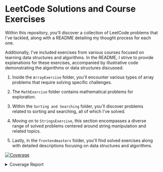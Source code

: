 # LeetCode Solutions and Course Exercises

Within this repository, you'll discover a collection of LeetCode problems that I've tackled, along with a README detailing my thought process for each one.

Additionally, I've included exercises from various courses focused on learning data structures and algorithms. In the README, I strive to provide explanations for these exercises, accompanied by illustrative code demonstrating the algorithms or data structures discussed.

1) Inside the `ArrayExercise` folder, you'll encounter various types of array problems that require solving specific challenges.

2) The `MathExercise` folder contains mathematical problems for exploration.

3) Within the `Sorting and Searching` folder, you'll discover problems related to sorting and searching, all of which I've solved.

4) Moving on to `StringsExercise`, this section encompasses a diverse range of solved problems centered around string manipulation and related topics.

5) Lastly, in the `frontendmasters` folder, you'll find solved exercises along with detailed descriptions focusing on data structures and algorithms.


<!-- Pytest Coverage Comment:Begin -->
<a href="https://github.com/danoshi/Leetcode-exercises/blob/main/README.md"><img alt="Coverage" src="https://img.shields.io/badge/Coverage-94%25-brightgreen.svg" /></a><details><summary>Coverage Report </summary><table><tr><th>File</th><th>Stmts</th><th>Miss</th><th>Cover</th><th>Missing</th></tr><tbody><tr><td colspan="5"><b>ArrayExercise/Best_Time_to_Buy_and_Sell_Stock_II</b></td></tr><tr><td>&nbsp; &nbsp;<a href="https://github.com/danoshi/Leetcode-exercises/blob/main/ArrayExercise/Best_Time_to_Buy_and_Sell_Stock_II/BestTimetoBuyandSellStockII.py">BestTimetoBuyandSellStockII.py</a></td><td>9</td><td>0</td><td>100%</td><td>&nbsp;</td></tr><tr><td colspan="5"><b>ArrayExercise/Contains_Duplicate</b></td></tr><tr><td>&nbsp; &nbsp;<a href="https://github.com/danoshi/Leetcode-exercises/blob/main/ArrayExercise/Contains_Duplicate/containsDuplicate.py">containsDuplicate.py</a></td><td>21</td><td>0</td><td>100%</td><td>&nbsp;</td></tr><tr><td colspan="5"><b>ArrayExercise/Intersection_of_Two_Arrays_II</b></td></tr><tr><td>&nbsp; &nbsp;<a href="https://github.com/danoshi/Leetcode-exercises/blob/main/ArrayExercise/Intersection_of_Two_Arrays_II/intersectionOfTwoArrays.py">intersectionOfTwoArrays.py</a></td><td>11</td><td>0</td><td>100%</td><td>&nbsp;</td></tr><tr><td colspan="5"><b>ArrayExercise/Max_Consecutive_Ones</b></td></tr><tr><td>&nbsp; &nbsp;<a href="https://github.com/danoshi/Leetcode-exercises/blob/main/ArrayExercise/Max_Consecutive_Ones/MaxConsecutiveOnes.py">MaxConsecutiveOnes.py</a></td><td>14</td><td>0</td><td>100%</td><td>&nbsp;</td></tr><tr><td colspan="5"><b>ArrayExercise/Move_Zeroes</b></td></tr><tr><td>&nbsp; &nbsp;<a href="https://github.com/danoshi/Leetcode-exercises/blob/main/ArrayExercise/Move_Zeroes/moveZeros.py">moveZeros.py</a></td><td>28</td><td>1</td><td>1</td><td><a href="https://github.com/danoshi/Leetcode-exercises/blob/main/ArrayExercise/Move_Zeroes/moveZeros.py#L 96%"> 96%</a></td></tr><tr><td colspan="5"><b>ArrayExercise/Plus_One</b></td></tr><tr><td>&nbsp; &nbsp;<a href="https://github.com/danoshi/Leetcode-exercises/blob/main/ArrayExercise/Plus_One/plusOne.py">plusOne.py</a></td><td>14</td><td>0</td><td>100%</td><td>&nbsp;</td></tr><tr><td colspan="5"><b>ArrayExercise/Remove_Duplicates_from_Sorted_Array</b></td></tr><tr><td>&nbsp; &nbsp;<a href="https://github.com/danoshi/Leetcode-exercises/blob/main/ArrayExercise/Remove_Duplicates_from_Sorted_Array/duplicateItemLeetcodeSolution.py">duplicateItemLeetcodeSolution.py</a></td><td>10</td><td>0</td><td>100%</td><td>&nbsp;</td></tr><tr><td>&nbsp; &nbsp;<a href="https://github.com/danoshi/Leetcode-exercises/blob/main/ArrayExercise/Remove_Duplicates_from_Sorted_Array/removeDuplicateItem.py">removeDuplicateItem.py</a></td><td>12</td><td>0</td><td>100%</td><td>&nbsp;</td></tr><tr><td colspan="5"><b>ArrayExercise/Remove_Element</b></td></tr><tr><td>&nbsp; &nbsp;<a href="https://github.com/danoshi/Leetcode-exercises/blob/main/ArrayExercise/Remove_Element/RemoveElement.py">RemoveElement.py</a></td><td>10</td><td>0</td><td>100%</td><td>&nbsp;</td></tr><tr><td colspan="5"><b>ArrayExercise/Rotate_Array</b></td></tr><tr><td>&nbsp; &nbsp;<a href="https://github.com/danoshi/Leetcode-exercises/blob/main/ArrayExercise/Rotate_Array/rotatearray.py">rotatearray.py</a></td><td>14</td><td>0</td><td>100%</td><td>&nbsp;</td></tr><tr><td colspan="5"><b>ArrayExercise/Single_Number</b></td></tr><tr><td>&nbsp; &nbsp;<a href="https://github.com/danoshi/Leetcode-exercises/blob/main/ArrayExercise/Single_Number/singleNumber.py">singleNumber.py</a></td><td>9</td><td>0</td><td>100%</td><td>&nbsp;</td></tr><tr><td colspan="5"><b>ArrayExercise/Squares_of_a_Sorted_Array</b></td></tr><tr><td>&nbsp; &nbsp;<a href="https://github.com/danoshi/Leetcode-exercises/blob/main/ArrayExercise/Squares_of_a_Sorted_Array/SquaresOfASortedArray.py">SquaresOfASortedArray.py</a></td><td>8</td><td>0</td><td>100%</td><td>&nbsp;</td></tr><tr><td colspan="5"><b>ArrayExercise/Two_Sum</b></td></tr><tr><td>&nbsp; &nbsp;<a href="https://github.com/danoshi/Leetcode-exercises/blob/main/ArrayExercise/Two_Sum/twoSum.py">twoSum.py</a></td><td>14</td><td>1</td><td>1</td><td><a href="https://github.com/danoshi/Leetcode-exercises/blob/main/ArrayExercise/Two_Sum/twoSum.py#L 93%"> 93%</a></td></tr><tr><td colspan="5"><b>MathExercise/Find_Numbers_with_Even_Number_of_Digits</b></td></tr><tr><td>&nbsp; &nbsp;<a href="https://github.com/danoshi/Leetcode-exercises/blob/main/MathExercise/Find_Numbers_with_Even_Number_of_Digits/FindNumbersWithEvenNumberOfDigits.py">FindNumbersWithEvenNumberOfDigits.py</a></td><td>14</td><td>0</td><td>100%</td><td>&nbsp;</td></tr><tr><td colspan="5"><b>MathExercise/Fizz_Buzz</b></td></tr><tr><td>&nbsp; &nbsp;<a href="https://github.com/danoshi/Leetcode-exercises/blob/main/MathExercise/Fizz_Buzz/FizzBuzz.py">FizzBuzz.py</a></td><td>16</td><td>0</td><td>100%</td><td>&nbsp;</td></tr><tr><td colspan="5"><b>MathExercise/Power_of_three</b></td></tr><tr><td>&nbsp; &nbsp;<a href="https://github.com/danoshi/Leetcode-exercises/blob/main/MathExercise/Power_of_three/PowerOfThree.py">PowerOfThree.py</a></td><td>10</td><td>1</td><td>1</td><td><a href="https://github.com/danoshi/Leetcode-exercises/blob/main/MathExercise/Power_of_three/PowerOfThree.py#L 90%"> 90%</a></td></tr><tr><td colspan="5"><b>MathExercise/Roman_to_Integer</b></td></tr><tr><td>&nbsp; &nbsp;<a href="https://github.com/danoshi/Leetcode-exercises/blob/main/MathExercise/Roman_to_Integer/RomanToInteger.py">RomanToInteger.py</a></td><td>12</td><td>0</td><td>100%</td><td>&nbsp;</td></tr><tr><td colspan="5"><b>Sorting_and_Searching_Exercise/Check_If_N_and_Its_Double_Exist</b></td></tr><tr><td>&nbsp; &nbsp;<a href="https://github.com/danoshi/Leetcode-exercises/blob/main/Sorting_and_Searching_Exercise/Check_If_N_and_Its_Double_Exist/CheckIfNandItsDoubleExist.py">CheckIfNandItsDoubleExist.py</a></td><td>16</td><td>2</td><td>2</td><td><a href="https://github.com/danoshi/Leetcode-exercises/blob/main/Sorting_and_Searching_Exercise/Check_If_N_and_Its_Double_Exist/CheckIfNandItsDoubleExist.py#L 88%"> 88%</a></td></tr><tr><td colspan="5"><b>Sorting_and_Searching_Exercise/Duplicate_Zeros</b></td></tr><tr><td>&nbsp; &nbsp;<a href="https://github.com/danoshi/Leetcode-exercises/blob/main/Sorting_and_Searching_Exercise/Duplicate_Zeros/DuplicateZeros.py">DuplicateZeros.py</a></td><td>12</td><td>0</td><td>100%</td><td>&nbsp;</td></tr><tr><td colspan="5"><b>Sorting_and_Searching_Exercise/Merge_Sorted_Array</b></td></tr><tr><td>&nbsp; &nbsp;<a href="https://github.com/danoshi/Leetcode-exercises/blob/main/Sorting_and_Searching_Exercise/Merge_Sorted_Array/MergeSortedArr.py">MergeSortedArr.py</a></td><td>8</td><td>0</td><td>100%</td><td>&nbsp;</td></tr><tr><td colspan="5"><b>Sorting_and_Searching_Exercise/Valid_Mountain_Array</b></td></tr><tr><td>&nbsp; &nbsp;<a href="https://github.com/danoshi/Leetcode-exercises/blob/main/Sorting_and_Searching_Exercise/Valid_Mountain_Array/ValidMountainArray.py">ValidMountainArray.py</a></td><td>13</td><td>1</td><td>1</td><td><a href="https://github.com/danoshi/Leetcode-exercises/blob/main/Sorting_and_Searching_Exercise/Valid_Mountain_Array/ValidMountainArray.py#L 92%"> 92%</a></td></tr><tr><td colspan="5"><b>StringExercise/First_Unique_Character_in_a_String</b></td></tr><tr><td>&nbsp; &nbsp;<a href="https://github.com/danoshi/Leetcode-exercises/blob/main/StringExercise/First_Unique_Character_in_a_String/FirstUniqueCharacterInAString.py">FirstUniqueCharacterInAString.py</a></td><td>8</td><td>1</td><td>1</td><td><a href="https://github.com/danoshi/Leetcode-exercises/blob/main/StringExercise/First_Unique_Character_in_a_String/FirstUniqueCharacterInAString.py#L 88%"> 88%</a></td></tr><tr><td colspan="5"><b>StringExercise/Reverse_Integer</b></td></tr><tr><td>&nbsp; &nbsp;<a href="https://github.com/danoshi/Leetcode-exercises/blob/main/StringExercise/Reverse_Integer/reverseInt.py">reverseInt.py</a></td><td>13</td><td>1</td><td>1</td><td><a href="https://github.com/danoshi/Leetcode-exercises/blob/main/StringExercise/Reverse_Integer/reverseInt.py#L 92%"> 92%</a></td></tr><tr><td colspan="5"><b>StringExercise/Reverse_String</b></td></tr><tr><td>&nbsp; &nbsp;<a href="https://github.com/danoshi/Leetcode-exercises/blob/main/StringExercise/Reverse_String/reverseString.py">reverseString.py</a></td><td>15</td><td>0</td><td>100%</td><td>&nbsp;</td></tr><tr><td colspan="5"><b>StringExercise/Valid_Anagram</b></td></tr><tr><td>&nbsp; &nbsp;<a href="https://github.com/danoshi/Leetcode-exercises/blob/main/StringExercise/Valid_Anagram/anagram.py">anagram.py</a></td><td>13</td><td>1</td><td>1</td><td><a href="https://github.com/danoshi/Leetcode-exercises/blob/main/StringExercise/Valid_Anagram/anagram.py#L 92%"> 92%</a></td></tr><tr><td colspan="5"><b>StringExercise/Valid_Palindrome</b></td></tr><tr><td>&nbsp; &nbsp;<a href="https://github.com/danoshi/Leetcode-exercises/blob/main/StringExercise/Valid_Palindrome/palindrom.py">palindrom.py</a></td><td>13</td><td>8</td><td>8</td><td><a href="https://github.com/danoshi/Leetcode-exercises/blob/main/StringExercise/Valid_Palindrome/palindrom.py#L 38%"> 38%</a></td></tr><tr><td colspan="5"><b>frontendmasters/Complete_Intro_to_Computer_Science/BinarySearchTree</b></td></tr><tr><td>&nbsp; &nbsp;<a href="https://github.com/danoshi/Leetcode-exercises/blob/main/frontendmasters/Complete_Intro_to_Computer_Science/BinarySearchTree/binarySearchTree.py">binarySearchTree.py</a></td><td>38</td><td>1</td><td>1</td><td><a href="https://github.com/danoshi/Leetcode-exercises/blob/main/frontendmasters/Complete_Intro_to_Computer_Science/BinarySearchTree/binarySearchTree.py#L 97%"> 97%</a></td></tr><tr><td colspan="5"><b>frontendmasters/Complete_Intro_to_Computer_Science/InsertionSort</b></td></tr><tr><td>&nbsp; &nbsp;<a href="https://github.com/danoshi/Leetcode-exercises/blob/main/frontendmasters/Complete_Intro_to_Computer_Science/InsertionSort/insertionsort.py">insertionsort.py</a></td><td>12</td><td>0</td><td>100%</td><td>&nbsp;</td></tr><tr><td colspan="5"><b>frontendmasters/Complete_Intro_to_Computer_Science/arraylist</b></td></tr><tr><td>&nbsp; &nbsp;<a href="https://github.com/danoshi/Leetcode-exercises/blob/main/frontendmasters/Complete_Intro_to_Computer_Science/arraylist/arraylist.py">arraylist.py</a></td><td>23</td><td>1</td><td>1</td><td><a href="https://github.com/danoshi/Leetcode-exercises/blob/main/frontendmasters/Complete_Intro_to_Computer_Science/arraylist/arraylist.py#L 96%"> 96%</a></td></tr><tr><td colspan="5"><b>frontendmasters/Complete_Intro_to_Computer_Science/binarySearch</b></td></tr><tr><td>&nbsp; &nbsp;<a href="https://github.com/danoshi/Leetcode-exercises/blob/main/frontendmasters/Complete_Intro_to_Computer_Science/binarySearch/binarySearch.py">binarySearch.py</a></td><td>18</td><td>1</td><td>1</td><td><a href="https://github.com/danoshi/Leetcode-exercises/blob/main/frontendmasters/Complete_Intro_to_Computer_Science/binarySearch/binarySearch.py#L 94%"> 94%</a></td></tr><tr><td colspan="5"><b>frontendmasters/Complete_Intro_to_Computer_Science/bubblesort</b></td></tr><tr><td>&nbsp; &nbsp;<a href="https://github.com/danoshi/Leetcode-exercises/blob/main/frontendmasters/Complete_Intro_to_Computer_Science/bubblesort/bubblesort.py">bubblesort.py</a></td><td>13</td><td>0</td><td>100%</td><td>&nbsp;</td></tr><tr><td colspan="5"><b>frontendmasters/Complete_Intro_to_Computer_Science/linkedList</b></td></tr><tr><td>&nbsp; &nbsp;<a href="https://github.com/danoshi/Leetcode-exercises/blob/main/frontendmasters/Complete_Intro_to_Computer_Science/linkedList/linkedList.py">linkedList.py</a></td><td>66</td><td>15</td><td>15</td><td><a href="https://github.com/danoshi/Leetcode-exercises/blob/main/frontendmasters/Complete_Intro_to_Computer_Science/linkedList/linkedList.py#L 77%"> 77%</a></td></tr><tr><td colspan="5"><b>frontendmasters/Complete_Intro_to_Computer_Science/mergesort</b></td></tr><tr><td>&nbsp; &nbsp;<a href="https://github.com/danoshi/Leetcode-exercises/blob/main/frontendmasters/Complete_Intro_to_Computer_Science/mergesort/mergeSort.py">mergeSort.py</a></td><td>22</td><td>0</td><td>100%</td><td>&nbsp;</td></tr><tr><td colspan="5"><b>frontendmasters/Complete_Intro_to_Computer_Science/radixSort</b></td></tr><tr><td>&nbsp; &nbsp;<a href="https://github.com/danoshi/Leetcode-exercises/blob/main/frontendmasters/Complete_Intro_to_Computer_Science/radixSort/radixsort.py">radixsort.py</a></td><td>31</td><td>0</td><td>100%</td><td>&nbsp;</td></tr><tr><td colspan="5"><b>frontendmasters/Complete_Intro_to_Computer_Science/recursion</b></td></tr><tr><td>&nbsp; &nbsp;<a href="https://github.com/danoshi/Leetcode-exercises/blob/main/frontendmasters/Complete_Intro_to_Computer_Science/recursion/recursionFactorial.py">recursionFactorial.py</a></td><td>8</td><td>1</td><td>1</td><td><a href="https://github.com/danoshi/Leetcode-exercises/blob/main/frontendmasters/Complete_Intro_to_Computer_Science/recursion/recursionFactorial.py#L 88%"> 88%</a></td></tr><tr><td>&nbsp; &nbsp;<a href="https://github.com/danoshi/Leetcode-exercises/blob/main/frontendmasters/Complete_Intro_to_Computer_Science/recursion/recursionNestedArray.py">recursionNestedArray.py</a></td><td>10</td><td>0</td><td>100%</td><td>&nbsp;</td></tr><tr><td><b>TOTAL</b></td><td><b>578</b></td><td><b>36</b></td><td><b>94%</b></td><td>&nbsp;</td></tr></tbody></table></details>
<!-- Pytest Coverage Comment:End -->
